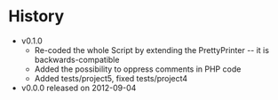 # History

- v0.1.0
	- Re-coded the whole Script by extending the PrettyPrinter -- it is backwards-compatible
	- Added the possibility to oppress comments in PHP code
	- Added tests/project5, fixed tests/project4
- v0.0.0 released on 2012-09-04
